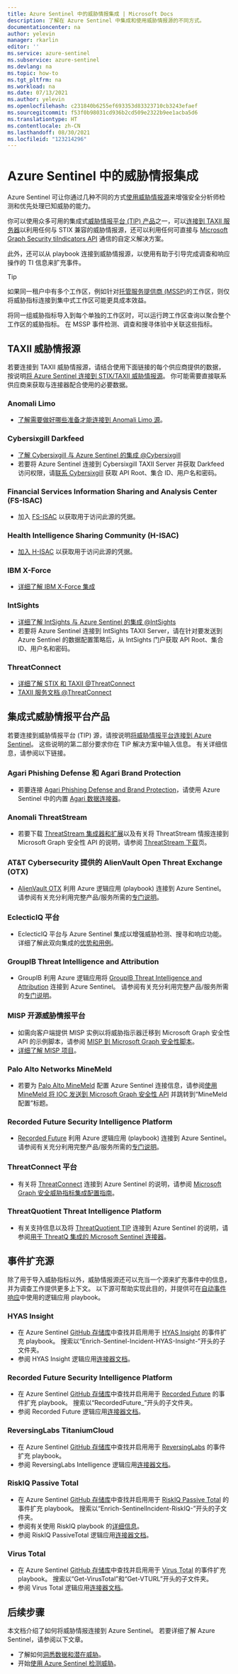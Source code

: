 ```yaml
---
title: Azure Sentinel 中的威胁情报集成 | Microsoft Docs
description: 了解在 Azure Sentinel 中集成和使用威胁情报源的不同方式。
documentationcenter: na
author: yelevin
manager: rkarlin
editor: ''
ms.service: azure-sentinel
ms.subservice: azure-sentinel
ms.devlang: na
ms.topic: how-to
ms.tgt_pltfrm: na
ms.workload: na
ms.date: 07/13/2021
ms.author: yelevin
ms.openlocfilehash: c231840b6255ef693353d83323710cb3243efaef
ms.sourcegitcommit: f53f0b98031cd936b2cd509e2322b9ee1acba5d6
ms.translationtype: HT
ms.contentlocale: zh-CN
ms.lasthandoff: 08/30/2021
ms.locfileid: "123214296"
---
```

# <a name="threat-intelligence-integration-in-azure-sentinel"></a>Azure Sentinel 中的威胁情报集成

Azure Sentinel 可让你通过几种不同的方式[使用威胁情报源](work-with-threat-indicators.md)来增强安全分析师检测和优先处理已知威胁的能力。 

你可以使用众多可用的集成式[威胁情报平台 (TIP) 产品](connect-threat-intelligence-tip.md)之一，可以[连接到 TAXII 服务器](connect-threat-intelligence-taxii.md)以利用任何与 STIX 兼容的威胁情报源，还可以利用任何可直接与 [Microsoft Graph Security tiIndicators API](/graph/api/resources/tiindicator) 通信的自定义解决方案。 

此外，还可以从 playbook 连接到威胁情报源，以使用有助于引导完成调查和响应操作的 TI 信息来扩充事件。

> [!TIP]
> 如果同一租户中有多个工作区，例如针对[托管服务提供商 (MSSP)](mssp-protect-intellectual-property.md)的工作区，则仅将威胁指标连接到集中式工作区可能更具成本效益。
>
> 将同一组威胁指标导入到每个单独的工作区时，可以运行跨工作区查询以聚合整个工作区的威胁指标。 在 MSSP 事件检测、调查和搜寻体验中关联这些指标。
>

## <a name="taxii-threat-intelligence-feeds"></a>TAXII 威胁情报源

若要连接到 TAXII 威胁情报源，请结合使用下面链接的每个供应商提供的数据，按说明[将 Azure Sentinel 连接到 STIX/TAXII 威胁情报源](connect-threat-intelligence-taxii.md)。 你可能需要直接联系供应商来获取与连接器配合使用的必要数据。

### <a name="anomali-limo"></a>Anomali Limo

- [了解需要做好哪些准备才能连接到 Anomali Limo 源](https://www.anomali.com/resources/limo)。

### <a name="cybersixgill-darkfeed"></a>Cybersixgill Darkfeed

- [了解 Cybersixgill 与 Azure Sentinel 的集成 @Cybersixgill](https://www.cybersixgill.com/partners/azure-sentinel/)
- 若要将 Azure Sentinel 连接到 Cybersixgill TAXII Server 并获取 Darkfeed 访问权限，请[联系 Cybersixgill](mailto://azuresentinel@cybersixgill.com) 获取 API Root、集合 ID、用户名和密码。

### <a name="financial-services-information-sharing-and-analysis-center-fs-isac"></a>Financial Services Information Sharing and Analysis Center (FS-ISAC)

- 加入 [FS-ISAC](https://www.fsisac.com/membership?utm_campaign=ThirdParty&utm_source=MSFT&utm_medium=ThreatFeed-Join) 以获取用于访问此源的凭据。

### <a name="health-intelligence-sharing-community-h-isac"></a>Health Intelligence Sharing Community (H-ISAC)

- [加入 H-ISAC](https://h-isac.org/soltra/) 以获取用于访问此源的凭据。

### <a name="ibm-x-force"></a>IBM X-Force

- [详细了解 IBM X-Force 集成](https://www.ibm.com/security/xforce)

### <a name="intsights"></a>IntSights

- [详细了解 IntSights 与 Azure Sentinel 的集成 @IntSights](https://intsights.com/resources/intsights-microsoft-azure-sentinel)
- 若要将 Azure Sentinel 连接到 IntSights TAXII Server，请在针对要发送到 Azure Sentinel 的数据配置策略后，从 IntSights 门户获取 API Root、集合 ID、用户名和密码。

### <a name="threatconnect"></a>ThreatConnect

- [详细了解 STIX 和 TAXII @ThreatConnect](https://threatconnect.com/stix-taxii/)
- [TAXII 服务文档 @ThreatConnect](https://docs.threatconnect.com/en/latest/rest_api/taxii/taxii.html)

## <a name="integrated-threat-intelligence-platform-products"></a>集成式威胁情报平台产品

若要连接到威胁情报平台 (TIP) 源，请按说明[将威胁情报平台连接到 Azure Sentinel](connect-threat-intelligence-tip.md)。 这些说明的第二部分要求你在 TIP 解决方案中输入信息。 有关详细信息，请参阅以下链接。

### <a name="agari-phishing-defense-and-brand-protection"></a>Agari Phishing Defense 和 Agari Brand Protection

- 若要连接 [Agari Phishing Defense and Brand Protection](https://agari.com/products/phishing-defense/)，请使用 Azure Sentinel 中的内置 [Agari 数据连接器](connect-agari-phishing-defense.md)。

### <a name="anomali-threatstream"></a>Anomali ThreatStream

- 若要下载 [ThreatStream 集成器和扩展](https://www.anomali.com/products/threatstream)以及有关将 ThreatStream 情报连接到 Microsoft Graph 安全性 API 的说明，请参阅 [ThreatStream 下载](https://ui.threatstream.com/downloads)页。

### <a name="alienvault-open-threat-exchange-otx-from-att-cybersecurity"></a>AT&T Cybersecurity 提供的 AlienVault Open Threat Exchange (OTX)

- [AlienVault OTX](https://otx.alienvault.com/) 利用 Azure 逻辑应用 (playbook) 连接到 Azure Sentinel。 请参阅有关充分利用完整产品/服务所需的[专门说明](https://techcommunity.microsoft.com/t5/azure-sentinel/ingesting-alien-vault-otx-threat-indicators-into-azure-sentinel/ba-p/1086566)。

### <a name="eclecticiq-platform"></a>EclecticIQ 平台

- EclecticIQ 平台与 Azure Sentinel 集成以增强威胁检测、搜寻和响应功能。 详细了解此双向集成的[优势和用例](https://www.eclecticiq.com/resources/azure-sentinel-and-eclecticiq-intelligence-center)。

### <a name="groupib-threat-intelligence-and-attribution"></a>GroupIB Threat Intelligence and Attribution

- GroupIB 利用 Azure 逻辑应用将 [GroupIB Threat Intelligence and Attribution](https://www.group-ib.com/intelligence-attribution.html) 连接到 Azure Sentinel。 请参阅有关充分利用完整产品/服务所需的[专门说明](https://techcommunity.microsoft.com/t5/azure-sentinel/group-ib-threat-intelligence-and-attribution-connector-azure/ba-p/2252904)。

### <a name="misp-open-source-threat-intelligence-platform"></a>MISP 开源威胁情报平台

- 如需向客户端提供 MISP 实例以将威胁指示器迁移到 Microsoft Graph 安全性 API 的示例脚本，请参阅 [MISP 到 Microsoft Graph 安全性脚本](https://github.com/microsoftgraph/security-api-solutions/tree/master/Samples/MISP)。
- [详细了解 MISP 项目](https://www.misp-project.org/)。

### <a name="palo-alto-networks-minemeld"></a>Palo Alto Networks MineMeld

- 若要为 [Palo Alto MineMeld](https://www.paloaltonetworks.com/products/secure-the-network/subscriptions/minemeld) 配置 Azure Sentinel 连接信息，请参阅[使用 MineMeld 将 IOC 发送到 Microsoft Graph 安全性 API](https://live.paloaltonetworks.com/t5/MineMeld-Articles/Sending-IOCs-to-the-Microsoft-Graph-Security-API-using-MineMeld/ta-p/258540) 并跳转到“MineMeld 配置”标题。

### <a name="recorded-future-security-intelligence-platform"></a>Recorded Future Security Intelligence Platform

- [Recorded Future](https://www.recordedfuture.com/integrations/microsoft-azure/) 利用 Azure 逻辑应用 (playbook) 连接到 Azure Sentinel。 请参阅有关充分利用完整产品/服务所需的[专门说明](https://go.recordedfuture.com/hubfs/partners/microsoft-azure-installation-guide.pdf)。

### <a name="threatconnect-platform"></a>ThreatConnect 平台

- 有关将 [ThreatConnect](https://threatconnect.com/solution/) 连接到 Azure Sentinel 的说明，请参阅 [Microsoft Graph 安全威胁指标集成配置指南](https://training.threatconnect.com/learn/article/microsoft-graph-security-threat-indicators-integration-configuration-guide-kb-article)。

### <a name="threatquotient-threat-intelligence-platform"></a>ThreatQuotient Threat Intelligence Platform

- 有关支持信息以及将 [ThreatQuotient TIP](https://www.threatq.com/) 连接到 Azure Sentinel 的说明，请参阅[用于 ThreatQ 集成的 Microsoft Sentinel 连接器](https://azuremarketplace.microsoft.com/marketplace/apps/threatquotientinc1595345895602.microsoft-sentinel-connector-threatq?tab=overview)。

## <a name="incident-enrichment-sources"></a>事件扩充源

除了用于导入威胁指标以外，威胁情报源还可以充当一个源来扩充事件中的信息，并为调查工作提供更多上下文。 以下源可帮助实现此目的，并提供可在[自动事件响应](automate-responses-with-playbooks.md)中使用的逻辑应用 playbook。

### <a name="hyas-insight"></a>HYAS Insight

- 在 Azure Sentinel [GitHub 存储库](https://github.com/Azure/Azure-Sentinel/tree/master/Playbooks)中查找并启用用于 [HYAS Insight](https://www.hyas.com/hyas-insight) 的事件扩充 playbook。 搜索以“Enrich-Sentinel-Incident-HYAS-Insight-”开头的子文件夹。
- 参阅 HYAS Insight 逻辑应用[连接器文档](/connectors/hyasinsight/)。

### <a name="recorded-future-security-intelligence-platform"></a>Recorded Future Security Intelligence Platform

- 在 Azure Sentinel [GitHub 存储库](https://github.com/Azure/Azure-Sentinel/tree/master/Playbooks)中查找并启用用于 [Recorded Future](https://www.recordedfuture.com/integrations/microsoft-azure/) 的事件扩充 playbook。 搜索以“RecordedFuture_”开头的子文件夹。
- 参阅 Recorded Future 逻辑应用[连接器文档](/connectors/recordedfuture/)。

### <a name="reversinglabs-titaniumcloud"></a>ReversingLabs TitaniumCloud

- 在 Azure Sentinel [GitHub 存储库](https://github.com/Azure/Azure-Sentinel/tree/master/Solutions/ReversingLabs/Playbooks/Enrich-SentinelIncident-ReversingLabs-File-Information)中查找并启用用于 [ReversingLabs](https://www.reversinglabs.com/products/file-reputation-service) 的事件扩充 playbook。
- 参阅 ReversingLabs Intelligence 逻辑应用[连接器文档](/connectors/reversinglabsintelligence/)。

### <a name="riskiq-passive-total"></a>RiskIQ Passive Total

- 在 Azure Sentinel [GitHub 存储库](https://github.com/Azure/Azure-Sentinel/tree/master/Playbooks)中查找并启用用于 [RiskIQ Passive Total](https://www.riskiq.com/products/passivetotal/) 的事件扩充 playbook。 搜索以“Enrich-SentinelIncident-RiskIQ-”开头的子文件夹。
- 参阅有关使用 RiskIQ playbook 的[详细信息](https://techcommunity.microsoft.com/t5/azure-sentinel/enrich-azure-sentinel-security-incidents-with-the-riskiq/ba-p/1534412)。
- 参阅 RiskIQ PassiveTotal 逻辑应用[连接器文档](/connectors/riskiqpassivetotal/)。

### <a name="virus-total"></a>Virus Total

- 在 Azure Sentinel [GitHub 存储库](https://github.com/Azure/Azure-Sentinel/tree/master/Playbooks)中查找并启用用于 [Virus Total](https://developers.virustotal.com/v3.0/reference) 的事件扩充 playbook。 搜索以“Get-VirusTotal”和“Get-VTURL”开头的子文件夹。
- 参阅 Virus Total 逻辑应用[连接器文档](/connectors/virustotal/)。

## <a name="next-steps"></a>后续步骤

本文档介绍了如何将威胁情报连接到 Azure Sentinel。 若要详细了解 Azure Sentinel，请参阅以下文章。

- 了解如何[洞悉数据和潜在威胁](get-visibility.md)。
- 开始[使用 Azure Sentinel 检测威胁](./detect-threats-built-in.md)。
